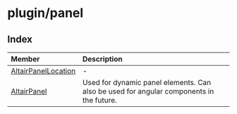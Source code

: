 # plugin/panel

## Index

| Member | Description |
| :------ | :------ |
| [AltairPanelLocation](enumerations/AltairPanelLocation.md) | - |
| [AltairPanel](classes/AltairPanel.md) | Used for dynamic panel elements. Can also be used for angular components in the future. |
